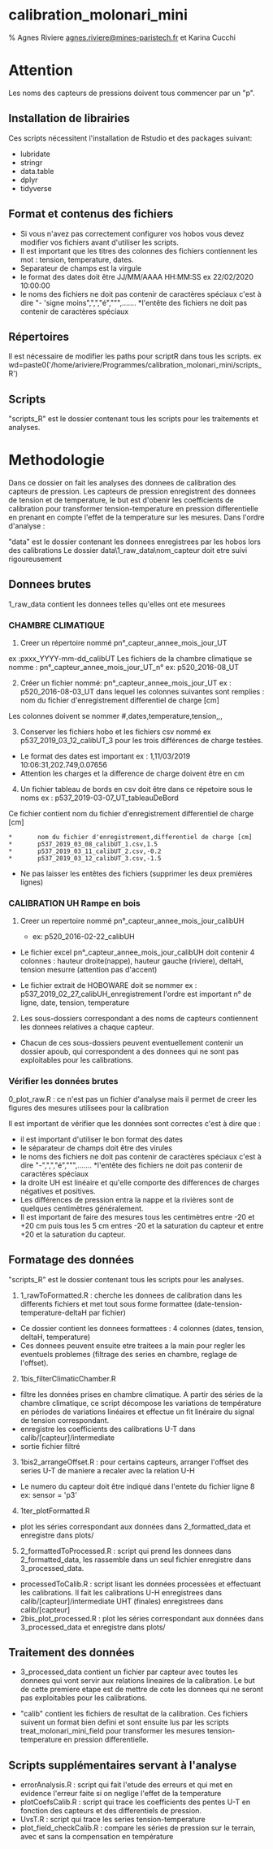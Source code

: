  calibration_molonari_mini
 ==
% Agnes Riviere agnes.riviere@mines-paristech.fr et Karina Cucchi
# Attention
Les noms des capteurs de pressions doivent tous commencer par un "p".
## Installation de librairies
Ces scripts nécessitent l'installation de Rstudio et des packages suivant:
* lubridate
* stringr
* data.table
* dplyr
* tidyverse

## Format et contenus des fichiers
* Si vous n'avez pas correctement configurer vos hobos vous devez modifier vos fichiers avant d'utiliser les scripts.
* Il est important que les titres des colonnes des fichiers contiennent les mot : tension, temperature, dates. 
* Separateur de champs est la virgule
* le format des dates doit être JJ/MM/AAAA HH:MM:SS
        ex 22/02/2020 10:00:00
* le noms des fichiers ne doit pas contenir de caractères spéciaux 
        c'est à dire "- 'signe moins",",","é",""",.......
*l'entête des fichiers ne doit pas contenir de caractères spéciaux

## Répertoires
Il est nécessaire de modifier les paths pour scriptR dans tous les scripts. ex wd=paste0('/home/ariviere/Programmes/calibration_molonari_mini/scripts_R')


## Scripts
"scripts_R" est le dossier contenant tous les scripts pour les traitements et analyses.	


# Methodologie

Dans ce dossier on fait les analyses des donnees de calibration des capteurs de pression. Les capteurs de pression enregistrent des donnees de tension et de temperature, le but est d'obenir les coefficients de calibration pour transformer tension-temperature en pression differentielle en prenant en compte l'effet de la temperature sur les mesures.
Dans l'ordre d'analyse :

"data" est le dossier contenant les donnees enregistrees par les hobos lors des calibrations
Le dossier data\1_raw_data\nom_capteur doit etre suivi rigoureusement

## Donnees brutes
1_raw_data contient les donnees telles qu'elles ont ete mesurees

### CHAMBRE CLIMATIQUE
1) Creer un répertoire nommé pn°_capteur_annee_mois_jour_UT 

ex :pxxx_YYYY-mm-dd_calibUT
Les fichiers de la chambre climatique se nomme : pn°_capteur_annee_mois_jour_UT_n° ex: p520_2016-08_UT


2) Créer un fichier nommé: pn°_capteur_annee_mois_jour_UT 
			ex :  p520_2016-08-03_UT dans lequel les colonnes suivantes sont remplies : nom du fichier d'enregistrement	differentiel de charge [cm]


Les colonnes doivent se nommer #,dates,temperature,tension,,,

3) Conserver les fichiers hobo et les fichiers csv nommé ex p537_2019_03_12_calibUT_3 pour les trois différences de charge testées.


* Le format des dates est important 
            ex : 1,11/03/2019 10:06:31,202.749,0.07656
* Attention les charges et la difference de charge doivent être en cm


4) Un fichier tableau de bords en csv doit être dans ce répetoire sous le noms ex : p537_2019-03-07_UT_tableauDeBord
			
Ce fichier contient nom du fichier d'enregistrement	differentiel de charge [cm]

    *		nom du fichier d'enregistrement,differentiel de charge [cm]
    *		p537_2019_03_08_calibUT_1.csv,1.5
    *		p537_2019_03_11_calibUT_2.csv,-0.2
    *		p537_2019_03_12_calibUT_3.csv,-1.5
*	Ne pas laisser les entêtes des fichiers (supprimer les deux premières lignes)

### CALIBRATION UH Rampe en bois
1) Creer un repertoire nommé pn°_capteur_annee_mois_jour_calibUH 


    * 	ex:  p520_2016-02-22_calibUH


* Le fichier 	excel pn°_capteur_annee_mois_jour_calibUH doit contenir 4 colonnes : hauteur droite(nappe), hauteur gauche (riviere), deltaH, tension mesurre (attention pas d'accent)


* Le fichier extrait de HOBOWARE doit se nommer ex : p537_2019_02_27_calibUH_enregistrement l'ordre est important n° de ligne, date, tension, temperature		
			
			
2) Les sous-dossiers correspondant a des noms de capteurs contiennent les donnees relatives a chaque capteur.


* Chacun de ces sous-dossiers peuvent eventuellement contenir un dossier apoub, qui correspondent a des donnees qui ne sont pas exploitables pour les calibrations.
			

###  Vérifier les données brutes
0_plot_raw.R : ce n'est pas un fichier d'analyse mais il permet de creer les figures des mesures utilisees pour la calibration	

Il est important de vérifier que les données sont correctes c'est à dire que :
* il est important d'utiliser le bon format des dates
* le séparateur de champs doit être des virules
* le noms des fichiers ne doit pas contenir de caractères spéciaux c'est à dire "-",",","é",""",.......
*l'entête des fichiers ne doit pas contenir de caractères spéciaux
* la droite UH est linéaire et qu'elle comporte des differences de charges négatives et positives. 
* Les différences de pression entra la  nappe et la rivières sont de quelques centimètres généralement. 
* Il est important de faire des mesures tous les centimètres entre -20 et +20 cm puis tous les 5 cm entres -20 et la saturation du capteur et entre +20 et la saturation du capteur.



## Formatage des données
"scripts_R" est le dossier contenant tous les scripts pour les analyses.	

1) 1_rawToFormatted.R : cherche les donnees de calibration dans les differents fichiers et met tout sous forme formattee (date-tension-temperature-deltaH par fichier)


* Ce dossier contient les donnees formattees : 4 colonnes (dates, tension, deltaH, temperature)
* Ces donnees peuvent ensuite etre traitees a la main pour regler les eventuels problemes (filtrage des series en chambre, reglage de l'offset).

2) 1bis_filterClimaticChamber.R 


* filtre les données prises en chambre climatique. A partir des séries de la chambre climatique, ce script décompose les variations de température en périodes de variations linéaires et effectue un fit linéraire du signal de tension correspondant.
* enregistre les coefficients des calibrations U-T dans calib/[capteur]/intermediate
* sortie fichier filtré
	
3) 1bis2_arrangeOffset.R : pour certains capteurs, arranger l'offset des series U-T de maniere a recaler avec la relation U-H
* Le numero du capteur doit être indiqué dans l'entete du fichier ligne 8 ex: sensor = 'p3'
4) 1ter_plotFormatted.R 
 * plot les séries correspondant aux données dans 2_formatted_data et enregistre dans plots/
	
	
5) 2_formattedToProcessed.R : script qui prend les donnees dans 2_formatted_data, les rassemble dans un seul fichier enregistre dans 3_processed_data.
* processedToCalib.R : script lisant les données processées et effectuant les calibrations. Il fait les calibrations 
			U-H enregistrees dans calib/[capteur]/intermediate
			UHT (finales) enregistrees dans calib/[capteur]
* 2bis_plot_processed.R : plot les séries correspondant aux données dans 3_processed_data et enregistre dans plots/
	

## Traitement des données
* 3_processed_data contient un fichier par capteur avec toutes les donnees qui vont servir aux relations lineaires de la calibration.
	Le but de cette premiere etape est de mettre de cote les donnees qui ne seront pas exploitables pour les calibrations.

	

* "calib" contient les fichiers de resultat de la calibration. Ces fichiers suivent un format bien defini et sont ensuite lus par les scripts treat_molonari_mini_field pour transformer les mesures tension-temperature en pression differentielle.







##  Scripts supplémentaires servant à l'analyse

* errorAnalysis.R : script qui fait l'etude des erreurs et qui met en evidence l'erreur faite si on neglige l'effet de la temperature
* plotCoefsCalib.R : script qui trace les coefficients des pentes U-T en fonction des capteurs et des differentiels de pression.	
* UvsT.R : script qui trace les series tension-temperature
* plot_field_checkCalib.R : compare les séries de pression sur le terrain, avec et sans la compensation en température
	
